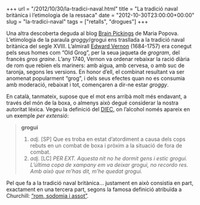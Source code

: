 +++
url = "/2012/10/30/la-tradici-naval.html"
title = "La tradició naval britànica i l’etimologia de la ressaca"
date = "2012-10-30T23:00:00+00:00"
slug = "la-tradici-naval"
tags = ["retalls", "drogues"]
+++

Una altra descoberta deguda al blog [Brain Pickings](http://www.brainpickings.org/index.php/2012/10/29/the-etymology-of-hangover/) de Maria Popova. L’etimologia de la paraula *groggy*/grogui ens trasllada a la tradició naval britànica del segle XVIII. L’almirall [Edward Vernon](http://en.wikipedia.org/wiki/Edward_Vernon) (1684-1757) era conegut pels seus homes com “Old Grog”, per la seua jaqueta de *grogram*, del francès *gros graine*. L’any 1740, Vernon va ordenar rebaixar la ració diària de rom que rebien els mariners: amb aigua, amb cervesa, o amb suc de taronja, segons les versions. En honor d’ell, el combinat resultant va ser anomenat popularment “grog”, i dels seus efectes quan no es consumia amb moderació, rebaixat i tot, començaren a dir-ne estar *groggy*.

En català, tanmateix, supose que el mot ens arribà molt més endavant, a través del món de la boxa, o almenys això degué considerar la nostra autoritat lèxica. Vegeu la definició del [DIEC](https://dlc.iec.cat/results.asp?txtEntrada=grogui&amp;operEntrada=0), on l’alcohol només apareix en un exemple *per extensió*:

> **grogui**
>
>  1. *adj.* \[SP] Que es troba en estat d’atordiment a causa dels cops rebuts en un combat de boxa i pròxim a la situació de fora de combat.
>  2. *adj.* \[LC] *PER EXT. Aquesta nit no he dormit gens i estic grogui. L’última copa de xampany em va deixar grogui, no recordo res. Amb això que m’has dit, m’he quedat grogui.*

Pel que fa a la tradició naval britànica… justament en això consistia en part, exactament en una tercera part, segons la famosa definició atribuïda a Churchill: [“rom, sodomia i assot”](http://www.thisdayinquotes.com/2010/08/rum-sodomy-and-lash-winston-churchills.html).
